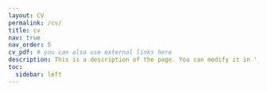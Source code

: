 ```yaml
---
layout: CV
permalink: /cv/
title: cv
nav: true
nav_order: 5
cv_pdf: # you can also use external links here
description: This is a description of the page. You can modify it in '_pages/cv.md'. You can also change or remove the top pdf download button.
toc:
  sidebar: left
---
```

